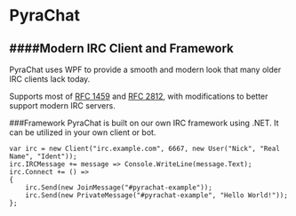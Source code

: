 # PyraChat
####Modern IRC Client and Framework
---

PyraChat uses WPF to provide a smooth and modern look that many older IRC clients lack today.

Supports most of [RFC 1459](https://tools.ietf.org/html/rfc1459) and [RFC 2812](https://tools.ietf.org/html/rfc2812), with modifications to better support modern IRC servers.

###Framework
PyraChat is built on our own IRC framework using .NET. It can be utilized in your own client or bot.

````
var irc = new Client("irc.example.com", 6667, new User("Nick", "Real Name", "Ident"));
irc.IRCMessage += message => Console.WriteLine(message.Text);
irc.Connect += () =>
{
    irc.Send(new JoinMessage("#pyrachat-example"));
    irc.Send(new PrivateMessage("#pyrachat-example", "Hello World!"));
};
````
